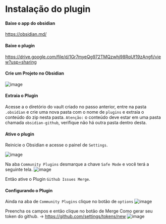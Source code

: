 # Instalação do plugin

#### Baixe o app do obsidian
https://obsidian.md/

#### Baixe o plugin 
https://drive.google.com/file/d/1Gr7myeQg972TMQzwhj98RqUf19zAngfi/view?usp=sharing

#### Crie um Projeto no Obsidian
![image](https://user-images.githubusercontent.com/55291379/177857064-af2941a5-e42a-4430-93cb-25a9bced2e62.png)

#### Extraia o Plugin
Acesse a o diretório do vault criado no passo anterior, entre na pasta `.obsidian` e crie uma nova pasta com o nome de `plugins` e extraia o conteúdo do zip nesta pasta.
`Atenção:` o conteúdo deve estar em uma pasta chamada `obsidian-github`, verifique não há outra pasta dentro desta.

#### Ative o plugin
Reinicie o Obsidian e acesse o painel de `Settings`.

![image](https://user-images.githubusercontent.com/55291379/177859248-d98e2d35-5ac2-4596-b72d-217f084ed514.png)

Na aba `Community Plugins` desmarque a chave `Safe Mode` e você terá a seguinte tela.
![image](https://user-images.githubusercontent.com/55291379/177859470-54daf2ae-8e1b-4815-a480-f5e04a280d0a.png)

Então ative o Plugin `Github Issues Merge`.

#### Configurando o Plugin
Ainda na aba de `Community Plugins` clique no botão de `options`
![image](https://user-images.githubusercontent.com/55291379/177860033-5f2e7b30-9671-49ba-bc7b-c0948c2da281.png)

Preencha os campos e então clique no botão de Merge
Como gerar seu token do github. -> https://github.com/settings/tokens/new
![image](https://user-images.githubusercontent.com/55291379/177860225-9d4cc569-c809-4ed6-b4c7-61ddf7a96ecd.png)
